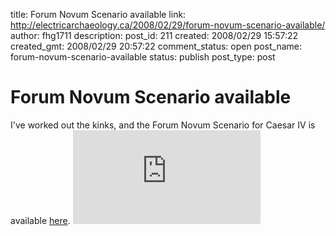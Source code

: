 title: Forum Novum Scenario available
link: http://electricarchaeology.ca/2008/02/29/forum-novum-scenario-available/
author: fhg1711
description: 
post_id: 211
created: 2008/02/29 15:57:22
created_gmt: 2008/02/29 20:57:22
comment_status: open
post_name: forum-novum-scenario-available
status: publish
post_type: post

# Forum Novum Scenario available

I've worked out the kinks, and the Forum Novum Scenario for Caesar IV is available [here](http://www.tiltedmill.com/forums/showthread.php?p=184079#post184079). ![](http://www.tiltedmill.com/forums/attachment.php?attachmentid=23530&d=1204317678)